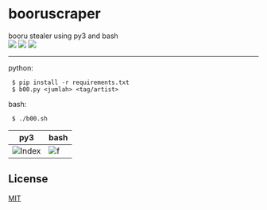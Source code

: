 # booruscraper  
booru stealer using py3 and bash  
![](https://img.shields.io/badge/codename-booru-9cf) [![](https://img.shields.io/pypi/v/beautifulsoup4)](https://pypi.org/project/beautifulsoup4/) [![](https://img.shields.io/website?label=API&url=https%3A%2F%2Fsafebooru.org%2Findex.php%3Fpage%3Ddapi%26s%3Dpost%26q%3Dindex%26limit%3D)](https://safebooru.org/index.php?page=dapi&s=post&q=index&limit={jml}&tags={tags})  

----
python:

     $ pip install -r requirements.txt
     $ b00.py <jumlah> <tag/artist>  

bash:

     $ ./b00.sh  
	   

| py3 | bash	|
| ------------  | ------------ |
|![Index](https://i.imgur.com/RFd3P63.png)|![f](https://i.imgur.com/kwsFPrx.png)

## License
[MIT](https://choosealicense.com/licenses/mit/)
